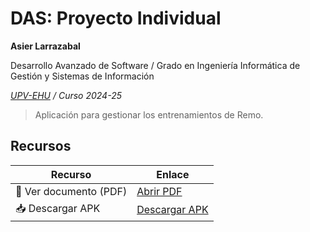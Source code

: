 # DAS: Proyecto Individual
**Asier Larrazabal**

Desarrollo Avanzado de Software / Grado en Ingeniería Informática de Gestión y Sistemas de Información

*[UPV-EHU](https://www.ehu.eus/) / Curso 2024-25*

> Aplicación para gestionar los entrenamientos de Remo.

## Recursos

| Recurso                  | Enlace |
|--------------------------|--------|
| 📄 Ver documento (PDF)  | [Abrir PDF](/DAS_Documentación_02.pdf) |
| 📥 Descargar APK        | [Descargar APK](/Gartu.apk) |


